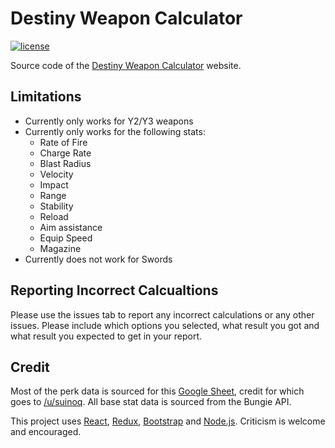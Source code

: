 # Destiny Weapon Calculator
[![license](https://img.shields.io/github/license/mashape/apistatus.svg)]()

Source code of the [Destiny Weapon Calculator](https://destiny-weapon-calculator.herokuapp.com/) website.

## Limitations
* Currently only works for Y2/Y3 weapons
* Currently only works for the following stats:
    * Rate of Fire
    * Charge Rate
    * Blast Radius
    * Velocity
    * Impact
    * Range
    * Stability
    * Reload
    * Aim assistance
    * Equip Speed
    * Magazine
* Currently does not work for Swords

## Reporting Incorrect Calcualtions
Please use the issues tab to report any incorrect calculations or any other issues. Please include which options you selected, what result you got and what result you expected to get in your report.

## Credit
Most of the perk data is sourced for this [Google Sheet](https://docs.google.com/spreadsheets/d/1jiIxuPL3LKqf50C7XMtOSlvTqtQThMykjYY-Haw8pjo/edit#gid=1544071859), credit for which goes to [/u/suinoq](https://www.reddit.com/user/suinoq).
All base stat data is sourced from the Bungie API.

This project uses [React](https://facebook.github.io/react/), [Redux](http://redux.js.org/), [Bootstrap](getbootstrap.com) and [Node.js](https://nodejs.org). Criticism is welcome and encouraged.
